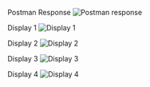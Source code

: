 Postman Response
![Postman response](https://user-images.githubusercontent.com/67480456/203873050-e1205738-d00d-425d-ad6b-a5b1e684a570.png)

Display 1
![Display 1](https://user-images.githubusercontent.com/67480456/203873036-f6f30c26-63ef-4985-bc1d-c95d9ce9f151.png)

Display 2
![Display 2](https://user-images.githubusercontent.com/67480456/203873042-b298aaaa-6dd8-49d5-a67f-d07c11c74088.png)

Display 3
![Display 3](https://user-images.githubusercontent.com/67480456/203873045-5f02f040-06a5-4121-ba95-0e0b2753161c.png)

Display 4
![Display 4](https://user-images.githubusercontent.com/67480456/203873046-31756fd3-ae27-4ac0-8b8c-c5c027880775.png)
